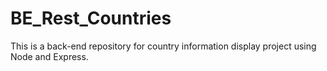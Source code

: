 # BE_Rest_Countries
This is a back-end repository for country information display project using Node and Express.
